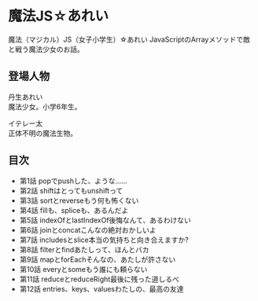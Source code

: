 # 魔法JS☆あれい

魔法（マジカル）JS（女子小学生）☆あれい
JavaScriptのArrayメソッドで敵と戦う魔法少女のお話。

## 登場人物

丹生あれい  
魔法少女。小学6年生。

イテレー太  
正体不明の魔法生物。

## 目次

* 第1話 popでpushした、ような……
* 第2話 shiftはとってもunshiftって
* 第3話 sortとreverseもう何も怖くない
* 第4話 fillも、spliceも、あるんだよ
* 第5話 indexOfとlastIndexOf後悔なんて、あるわけない
* 第6話 joinとconcatこんなの絶対おかしいよ
* 第7話 includesとslice本当の気持ちと向き合えますか?
* 第8話 filterとfindあたしって、ほんとバカ
* 第9話 mapとforEachそんなの、あたしが許さない
* 第10話 everyとsomeもう誰にも頼らない
* 第11話 reduceとreduceRight最後に残った道しるべ
* 第12話 entries、keys、valuesわたしの、最高の友達


<!--stackedit_data:
eyJoaXN0b3J5IjpbLTEzOTAxNDQ2NTksMTAyNzg4NTI4NiwtMT
A4NTM3NjYzMSwtMjAzMTczMzk5Nl19
-->